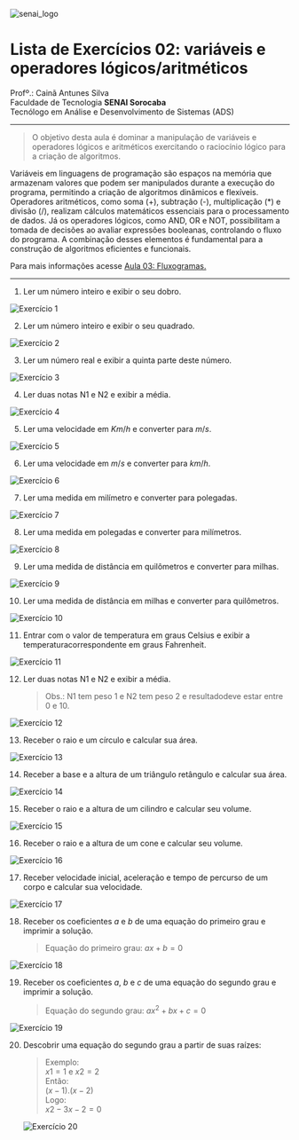 ![senai_logo](https://transparencia.sp.senai.br/Content/img/logo-senai.png)

# Lista de Exercícios 02: variáveis e operadores lógicos/aritméticos 

Profº.: Cainã Antunes Silva  
Faculdade de Tecnologia **SENAI Sorocaba**  
Tecnólogo em Análise e Desenvolvimento de Sistemas (ADS)
___


> O objetivo desta aula é dominar a manipulação de variáveis e operadores lógicos e aritméticos exercitando o raciocínio lógico para a criação de algoritmos.  

Variáveis em linguagens de programação são espaços na memória que armazenam valores que podem ser manipulados durante a execução do programa, permitindo a criação de algoritmos dinâmicos e flexíveis. Operadores aritméticos, como soma (+), subtração (-), multiplicação (*) e divisão (/), realizam cálculos matemáticos essenciais para o processamento de dados. Já os operadores lógicos, como AND, OR e NOT, possibilitam a tomada de decisões ao avaliar expressões booleanas, controlando o fluxo do programa. A combinação desses elementos é fundamental para a construção de algoritmos eficientes e funcionais.

Para mais informações acesse [Aula 03: Fluxogramas.](https://cainaantunes.notion.site/Aula-03-Vari-veis-189bde521b3b8092a2dfdfef9190b15e?pvs=4)

***

1. Ler um número inteiro e exibir o seu dobro.

![Exercício 1](./img/ex1.png)

2. Ler um número inteiro e exibir o seu quadrado.

![Exercício 2](./img/ex2.png)

3. Ler um número real e exibir a quinta parte deste número.

![Exercício 3](./img/ex3.png)

4. Ler duas notas N1 e N2 e exibir a média.

![Exercício 4](./img/ex4.png)

5. Ler uma velocidade em $Km/h$ e converter para $m/s$.

![Exercício 5](./img/ex5.png)

6. Ler uma velocidade em $m/s$ e converter para $km/h$.

![Exercício 6](./img/ex6.png)

7. Ler uma medida em milímetro e converter para polegadas.

![Exercício 7](./img/ex7.png)

8. Ler uma medida em polegadas e converter para milímetros.

![Exercício 8](./img/ex8.png)

9. Ler uma medida de distância em quilômetros e converter 
para milhas.

![Exercício 9](./img/ex9.png)

10. Ler uma medida de distância em milhas e converter para quilômetros.

![Exercício 10](./img/ex10.png)

11. Entrar com o valor de temperatura em graus Celsius e exibir a temperaturacorrespondente em graus Fahrenheit.

![Exercício 11](./img/ex11.png)

12. Ler duas notas N1 e N2 e exibir a média. 

      >Obs.: N1 tem peso 1 e N2 tem peso 2 e resultadodeve estar entre 0 e 10.

![Exercício 12](./img/ex12.png)

13. Receber o raio e um círculo e calcular sua área.

![Exercício 13](./img/ex13.png)

14. Receber a base e a altura de um triângulo retângulo e calcular sua área.

![Exercício 14](./img/ex14.png)

15. Receber o raio e a altura de um cilindro e calcular seu volume.

![Exercício 15](./img/ex15.png)

16. Receber o raio e a altura de um cone e calcular seu volume.

![Exercício 16](./img/ex16.png)

17. Receber velocidade inicial, aceleração e tempo de percurso de um corpo e calcular sua velocidade.

![Exercício 17](./img/ex17.png)

18. Receber os coeficientes $a$ e $b$ de uma equação do primeiro grau e imprimir a solução.

      >Equação do primeiro grau: $ax + b = 0$

![Exercício 18](./img/ex18.png)

19. Receber os coeficientes $a$, $b$ e $c$ de uma equação do segundo grau e imprimir a solução.

      >Equação do segundo grau: $ax^2 + bx + c = 0$
      
![Exercício 19](./img/ex19.png)

20. Descobrir uma equação do segundo grau a partir de suas raízes:

      >Exemplo: <br>
      $x1 = 1$ e $x2 = 2$ <br>
      Então: <br>
      $(x -1) . (x -2)$ <br>
      Logo: <br>
      $x2 -3x -2 = 0$ <br>

      ![Exercício 20](./img/ex20.png)